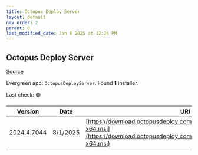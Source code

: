 ```yaml
---
title: Octopus Deploy Server
layout: default
nav_order: 2
parent: O
last_modified_date: Jan 8 2025 at 12:24 PM
---
```


## Octopus Deploy Server

[Source](https://octopus.com/)

Evergreen app: `OctopusDeployServer`. Found **1** installer.

Last check: 🟢

| Version     | Date     | URI                                                                                                                                              |
| ----------- | -------- | ------------------------------------------------------------------------------------------------------------------------------------------------ |
| 2024.4.7044 | 8/1/2025 | [https://download.octopusdeploy.com/octopus/Octopus.2024.4.7044-x64.msi](https://download.octopusdeploy.com/octopus/Octopus.2024.4.7044-x64.msi) |
